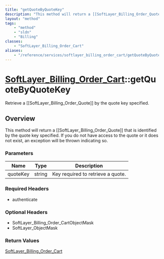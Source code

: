 ```yaml
---
title: "getQuoteByQuoteKey"
description: "This method will return a [[SoftLayer_Billing_Order_Quote]] that is identified by the quote key specified. If you do not... "
layout: "method"
tags:
    - "method"
    - "sldn"
    - "Billing"
classes:
    - "SoftLayer_Billing_Order_Cart"
aliases:
    - "/reference/services/softlayer_billing_order_cart/getQuoteByQuoteKey"
---
```

# [SoftLayer_Billing_Order_Cart](/reference/services/SoftLayer_Billing_Order_Cart)::getQuoteByQuoteKey

Retrieve a [[SoftLayer_Billing_Order_Quote]] by the quote key specified.


## Overview 
This method will return a [[SoftLayer_Billing_Order_Quote]] that is identified by the quote key specified. If you do not have access to the quote or it does not exist, an exception will be thrown indicating so. 

### Parameters 
|Name | Type | Description |
| --- | --- | --- |
|quoteKey| string| Key required to retrieve a quote.|


### Required Headers
* authenticate

### Optional Headers
* SoftLayer_Billing_Order_CartObjectMask
* SoftLayer_ObjectMask

### Return Values
<a href='/reference/datatypes/SoftLayer_Billing_Order_Cart'>SoftLayer_Billing_Order_Cart </a>

